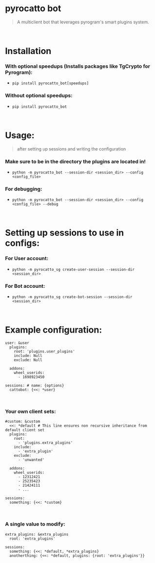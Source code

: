# pyrocatto bot
> A multiclient bot that leverages pyrogram's smart plugins system.
<br />

# Installation
### With optional speedups (Installs packages like TgCrypto for Pyrogram):
- `pip install pyrocatto_bot[speedups]`
### Without optional speedups:
- `pip install pyrocatto_bot`
<br />

# Usage:
> after setting up sessions and writing the configuration
### Make sure to be in the directory the plugins are located in!
- `python -m pyrocatto_bot --session-dir <session_dir> --config <config_file>`
### For debugging:
- `python -m pyrocatto_bot --session-dir <session_dir> --config <config_file> --debug`
<br />

# Setting up sessions to use in configs:
### For User account:
- `python -m pyrocatto_sg create-user-session --session-dir <session_dir>`
### For Bot account:
- `python -m pyrocatto_sg create-bot-session --session-dir <session_dir>`
<br />

# Example configuration:
```
user: &user
  plugins:
    root: 'plugins.user_plugins'
    include: Null
    exclude: Null

  addons:
    wheel_userids:
      - 1698923450

sessions: # name: {options}
  cattobot: {<<: *user}
```
<br />

### Your own client sets:
```
#custom: &custom
  <<: *default # This line ensures non recursive inheritance from default client set
  plugins:
    root:
      - 'plugins.extra_plugins'
    include:
      - 'extra_plugin'
    exclude:
      - 'unwanted'

  addons:
    wheel_userids:
      - 12312421
      - 25235423
      - 21424111
      - ...

sessions:
  something: {<<: *custom}
```
<br />

### A single value to modify:
```
extra_plugins: &extra_plugins
  root: 'extra_plugins'

sessions:
  something: {<<: *default, *extra_plugins}
  anotherthing: {<<: *default, plugins: {root: 'extra_plugins'}}
```
